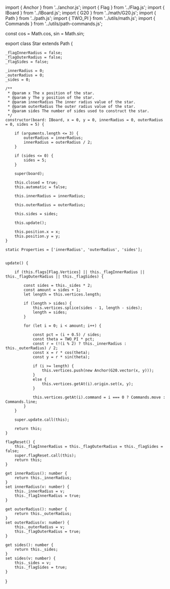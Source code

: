 import { Anchor } from '../anchor.js';
import { Flag } from '../Flag.js';
import { IBoard } from '../IBoard.js';
import { G20 } from '../math/G20.js';
import { Path } from '../path.js';
import { TWO_PI } from '../utils/math.js';
import { Commands } from '../utils/path-commands.js';

const cos = Math.cos, sin = Math.sin;

export class Star extends Path {

    _flagInnerRadius = false;
    _flagOuterRadius = false;
    _flagSides = false;

    _innerRadius = 0;
    _outerRadius = 0;
    _sides = 0;

    /**
     * @param x The x position of the star.
     * @param y The y position of the star.
     * @param innerRadius The inner radius value of the star.
     * @param outerRadius The outer radius value of the star.
     * @param sides The number of sides used to construct the star.
     */
    constructor(board: IBoard, x = 0, y = 0, innerRadius = 0, outerRadius = 0, sides = 5) {

        if (arguments.length <= 3) {
            outerRadius = innerRadius;
            innerRadius = outerRadius / 2;
        }

        if (sides <= 0) {
            sides = 5;
        }

        super(board);

        this.closed = true;
        this.automatic = false;

        this.innerRadius = innerRadius;

        this.outerRadius = outerRadius;

        this.sides = sides;

        this.update();

        this.position.x = x;
        this.position.y = y;
    }

    static Properties = ['innerRadius', 'outerRadius', 'sides'];


    update() {

        if (this.flags[Flag.Vertices] || this._flagInnerRadius || this._flagOuterRadius || this._flagSides) {

            const sides = this._sides * 2;
            const amount = sides + 1;
            let length = this.vertices.length;

            if (length > sides) {
                this.vertices.splice(sides - 1, length - sides);
                length = sides;
            }

            for (let i = 0; i < amount; i++) {

                const pct = (i + 0.5) / sides;
                const theta = TWO_PI * pct;
                const r = (!(i % 2) ? this._innerRadius : this._outerRadius) / 2;
                const x = r * cos(theta);
                const y = r * sin(theta);

                if (i >= length) {
                    this.vertices.push(new Anchor(G20.vector(x, y)));
                }
                else {
                    this.vertices.getAt(i).origin.set(x, y);
                }

                this.vertices.getAt(i).command = i === 0 ? Commands.move : Commands.line;
            }
        }

        super.update.call(this);

        return this;
    }

    flagReset() {
        this._flagInnerRadius = this._flagOuterRadius = this._flagSides = false;
        super.flagReset.call(this);
        return this;
    }

    get innerRadius(): number {
        return this._innerRadius;
    }
    set innerRadius(v: number) {
        this._innerRadius = v;
        this._flagInnerRadius = true;
    }

    get outerRadius(): number {
        return this._outerRadius;
    }
    set outerRadius(v: number) {
        this._outerRadius = v;
        this._flagOuterRadius = true;
    }

    get sides(): number {
        return this._sides;
    }
    set sides(v: number) {
        this._sides = v;
        this._flagSides = true;
    }
}

